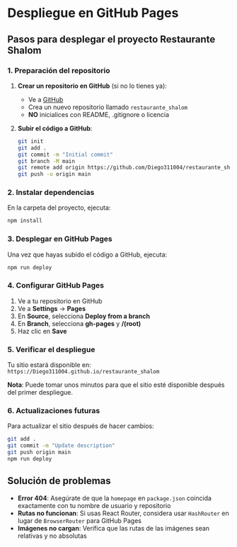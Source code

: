 # Despliegue en GitHub Pages

## Pasos para desplegar el proyecto Restaurante Shalom

### 1. Preparación del repositorio

1. **Crear un repositorio en GitHub** (si no lo tienes ya):
   - Ve a [GitHub](https://github.com)
   - Crea un nuevo repositorio llamado `restaurante_shalom`
   - **NO** inicialices con README, .gitignore o licencia

2. **Subir el código a GitHub**:
   ```bash
   git init
   git add .
   git commit -m "Initial commit"
   git branch -M main
   git remote add origin https://github.com/Diego311004/restaurante_shalom.git
   git push -u origin main
   ```

### 2. Instalar dependencias

En la carpeta del proyecto, ejecuta:
```bash
npm install
```

### 3. Desplegar en GitHub Pages

Una vez que hayas subido el código a GitHub, ejecuta:
```bash
npm run deploy
```

### 4. Configurar GitHub Pages

1. Ve a tu repositorio en GitHub
2. Ve a **Settings** → **Pages**
3. En **Source**, selecciona **Deploy from a branch**
4. En **Branch**, selecciona **gh-pages** y **/(root)**
5. Haz clic en **Save**

### 5. Verificar el despliegue

Tu sitio estará disponible en: `https://Diego311004.github.io/restaurante_shalom`

**Nota**: Puede tomar unos minutos para que el sitio esté disponible después del primer despliegue.

### 6. Actualizaciones futuras

Para actualizar el sitio después de hacer cambios:
```bash
git add .
git commit -m "Update description"
git push origin main
npm run deploy
```

## Solución de problemas

- **Error 404**: Asegúrate de que la `homepage` en `package.json` coincida exactamente con tu nombre de usuario y repositorio
- **Rutas no funcionan**: Si usas React Router, considera usar `HashRouter` en lugar de `BrowserRouter` para GitHub Pages
- **Imágenes no cargan**: Verifica que las rutas de las imágenes sean relativas y no absolutas
